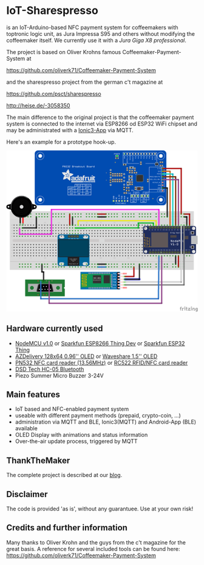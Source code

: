 IoT-Sharespresso
================

is an IoT-Arduino-based NFC payment system for coffeemakers with
toptronic logic unit, as Jura Impressa S95 and others without
modifying the coffeemaker itself. We currently use it with a 
_Jura Giga X8 professional_.

The project is based on Oliver Krohns famous Coffeemaker-Payment-System at

https://github.com/oliverk71/Coffeemaker-Payment-System

and the sharespresso project from the german c't magazine at

https://github.com/psct/sharespresso

http://heise.de/-3058350

The main difference to the original project is that the coffeemaker payment system is connected to the internet via ESP8266 od ESP32 WiFi chipset and may be administrated with a [Ionic3-App](https://github.com/thankthemaker/coffeemaker-ionic) via MQTT.

Here's an example for a prototype hook-up.

<img src="./fritzing/CoffeeMaker_NodeMCU_Steckplatine.png" width="512"/>

## Hardware currently used

* [NodeMCU v1.0](http://www.nodemcu.com/index_en.html#fr_54747661d775ef1a3600009e) or [Sparkfun ESP8266 Thing Dev](https://www.sparkfun.com/products/13711) or [Sparkfun ESP32 Thing](https://www.sparkfun.com/products/13907) 
* [AZDelivery 128x64 0.96'' OLED](https://www.amazon.de/AZDelivery-Display-Arduino-Raspberry-gratis/dp/B01L9GC470) or [Waveshare 1.5'' OLED](https://www.waveshare.com/1.5inch-oled-module.htm)
* [PN532 NFC card reader (13.56MHz)](http://www.elecfreaks.com/estore/nfc-rfid-breakout-module.html) or [RC522 RFID/NFC card reader](http://www.watterott.com/de/Mifare-1356Mhz-RC522-RFID-Card-Reader-Module) 
* [DSD Tech HC-05 Bluetooth](https://www.amazon.de/dp/B01G9KSAF6/ref=pe_3044161_185740101_TE_item)
* Piezo Summer Micro Buzzer 3-24V 

## Main features

* IoT based and NFC-enabled payment system 
* useable with different payment methods (prepaid, crypto-coin, ...)
* administration via MQTT and BLE, Ionic3(MQTT) and Android-App (BLE) available
* OLED Display with animations and status information
* Over-the-air update process, triggered by MQTT

## ThankTheMaker
The complete project is described at our [blog](http://www.thank-the-maker.org).

## Disclaimer
The code is provided 'as is', without any guarantuee. Use at your own
risk!

## Credits and further information
Many thanks to Oliver Krohn and the guys from the c't magazine for the great basis.
A reference for several included tools can be found here:
https://github.com/oliverk71/Coffeemaker-Payment-System

